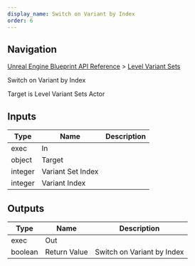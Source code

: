 ```yaml
---
display_name: Switch on Variant by Index
order: 6
---
```

## Navigation

[Unreal Engine Blueprint API Reference](https://dev.epicgames.com/documentation/en-us/unreal-engine/BlueprintAPI) > [Level Variant Sets](https://dev.epicgames.com/documentation/en-us/unreal-engine/BlueprintAPI/LevelVariantSets)

Switch on Variant by Index

Target is Level Variant Sets Actor

## Inputs

| Type | Name | Description |
| --- | --- | --- |
| exec | In |  |
| object | Target |  |
| integer | Variant Set Index |  |
| integer | Variant Index |  |

## Outputs

| Type | Name | Description |
| --- | --- | --- |
| exec | Out |  |
| boolean | Return Value | Switch on Variant by Index |
